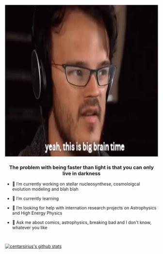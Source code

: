 <div align="center">
<img height="500" src = "https://github.com/centarsirius/centarsirius/blob/main/tenor.gif">
</div>  

### <div align="center">The problem with being faster than light is that you can only live in darkness</div>  
  
- 🔭 I’m currently working on stellar nucleosynthese, cosmoloigcal evolution modeling and blah blah

- 🌱 I’m currently learning 

- 🤔 I’m looking for help with internation research projects on Astrophysics and High Energy Physics

- 💬 Ask me about comics, astrophysics, breaking bad and I don't know, whatever you like
  
<br/>  

[![centarsirius's github stats](https://github-readme-stats.vercel.app/api?username=centarsirius&show_icons=true&title_color=fff&icon_color=79ff97&text_color=9f9f9f&bg_color=151515&count_private=true)](https://github.com/Rishit-dagli)


  

